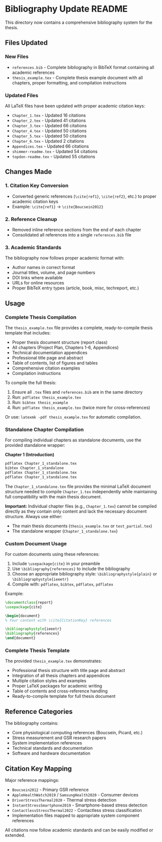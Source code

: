 # Bibliography Update README

This directory now contains a comprehensive bibliography system for the thesis.

## Files Updated

### New Files
- `references.bib` - Complete bibliography in BibTeX format containing all academic references
- `thesis_example.tex` - Complete thesis example document with all chapters, proper formatting, and compilation instructions

### Updated Files
All LaTeX files have been updated with proper academic citation keys:
- `Chapter_1.tex` - Updated 16 citations
- `Chapter_2.tex` - Updated 41 citations  
- `Chapter_3.tex` - Updated 66 citations
- `Chapter_4.tex` - Updated 50 citations
- `Chapter_5.tex` - Updated 50 citations
- `Chapter_6.tex` - Updated 2 citations
- `Appendices.tex` - Updated 66 citations
- `shimmer-readme.tex` - Updated 54 citations
- `topdon-readme.tex` - Updated 55 citations

## Changes Made

### 1. Citation Key Conversion
- Converted generic references (`\cite{ref1}`, `\cite{ref2}`, etc.) to proper academic citation keys
- Example: `\cite{ref1}` → `\cite{Boucsein2012}`

### 2. Reference Cleanup
- Removed inline reference sections from the end of each chapter
- Consolidated all references into a single `references.bib` file

### 3. Academic Standards
The bibliography now follows proper academic format with:
- Author names in correct format
- Journal titles, volume, and page numbers
- DOI links where available
- URLs for online resources
- Proper BibTeX entry types (article, book, misc, techreport, etc.)

## Usage

### Complete Thesis Compilation

The `thesis_example.tex` file provides a complete, ready-to-compile thesis template that includes:

- Proper thesis document structure (report class)
- All chapters (Project Plan, Chapters 1-6, Appendices)
- Technical documentation appendices
- Professional title page and abstract
- Table of contents, list of figures and tables
- Comprehensive citation examples
- Compilation instructions

To compile the full thesis:

1. Ensure all `.tex` files and `references.bib` are in the same directory
2. Run: `pdflatex thesis_example.tex`
3. Run: `bibtex thesis_example`  
4. Run: `pdflatex thesis_example.tex` (twice more for cross-references)

Or use: `latexmk -pdf thesis_example.tex` for automatic compilation.

### Standalone Chapter Compilation

For compiling individual chapters as standalone documents, use the provided standalone wrapper:

**Chapter 1 (Introduction)**
```bash
pdflatex Chapter_1_standalone.tex
bibtex Chapter_1_standalone
pdflatex Chapter_1_standalone.tex
pdflatex Chapter_1_standalone.tex
```

The `Chapter_1_standalone.tex` file provides the minimal LaTeX document structure needed to compile `Chapter_1.tex` independently while maintaining full compatibility with the main thesis document.

**Important:** Individual chapter files (e.g., `Chapter_1.tex`) cannot be compiled directly as they contain only content and lack the necessary document structure. Always use either:
- The main thesis documents (`thesis_example.tex` or `test_partial.tex`)
- The standalone wrapper (`Chapter_1_standalone.tex`)

### Custom Document Usage

For custom documents using these references:

1. Include `\usepackage{cite}` in your preamble
2. Use `\bibliography{references}` to include the bibliography
3. Choose an appropriate bibliography style: `\bibliographystyle{plain}` or `\bibliographystyle{ieeetr}`
4. Compile with: `pdflatex`, `bibtex`, `pdflatex`, `pdflatex`

Example:
```latex
\documentclass{report}
\usepackage{cite}

\begin{document}
% Your content with \cite{CitationKey} references

\bibliographystyle{ieeetr}
\bibliography{references}
\end{document}
```

### Complete Thesis Template

The provided `thesis_example.tex` demonstrates:
- Professional thesis structure with title page and abstract
- Integration of all thesis chapters and appendices  
- Multiple citation styles and examples
- Proper LaTeX packages for academic writing
- Table of contents and cross-reference handling
- Ready-to-compile template for full thesis document

## Reference Categories

The bibliography contains:
- Core physiological computing references (Boucsein, Picard, etc.)
- Stress measurement and GSR research papers
- System implementation references
- Technical standards and documentation
- Software and hardware documentation

## Citation Key Mapping

Major reference mappings:
- `Boucsein2012` - Primary GSR reference
- `AppleHealthWatch2019` / `SamsungHealth2020` - Consumer devices
- `DriverStressThermal2020` - Thermal stress detection
- `InstantStressSmartphone2019` - Smartphone-based stress detection
- `ContactlessStressThermal2022` - Contactless stress classification
- Implementation files mapped to appropriate system component references

All citations now follow academic standards and can be easily modified or extended.